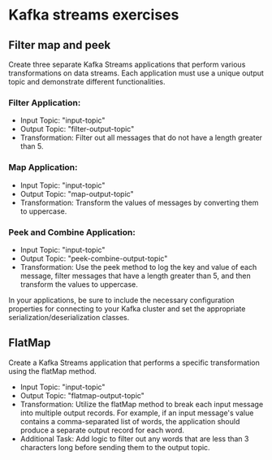 # Kafka streams exercises

## Filter map and peek
Create three separate Kafka Streams applications that perform various transformations on data streams. Each application must use a unique output topic and demonstrate different functionalities.

### Filter Application:

- Input Topic: "input-topic"
- Output Topic: "filter-output-topic"
- Transformation: Filter out all messages that do not have a length greater than 5.

### Map Application:

- Input Topic: "input-topic"
- Output Topic: "map-output-topic"
- Transformation: Transform the values of messages by converting them to uppercase.

### Peek and Combine Application:

- Input Topic: "input-topic"
- Output Topic: "peek-combine-output-topic"
- Transformation: Use the peek method to log the key and value of each message, filter messages that have a length greater than 5, and then transform the values to uppercase.

In your applications, be sure to include the necessary configuration properties for connecting to your Kafka cluster and set the appropriate serialization/deserialization classes.

## FlatMap
Create a Kafka Streams application that performs a specific transformation using the flatMap method.

- Input Topic: "input-topic"
- Output Topic: "flatmap-output-topic"
- Transformation: Utilize the flatMap method to break each input message into multiple output records. For example, if an input message's value contains a comma-separated list of words, the application should produce a separate output record for each word.
- Additional Task: Add logic to filter out any words that are less than 3 characters long before sending them to the output topic.

